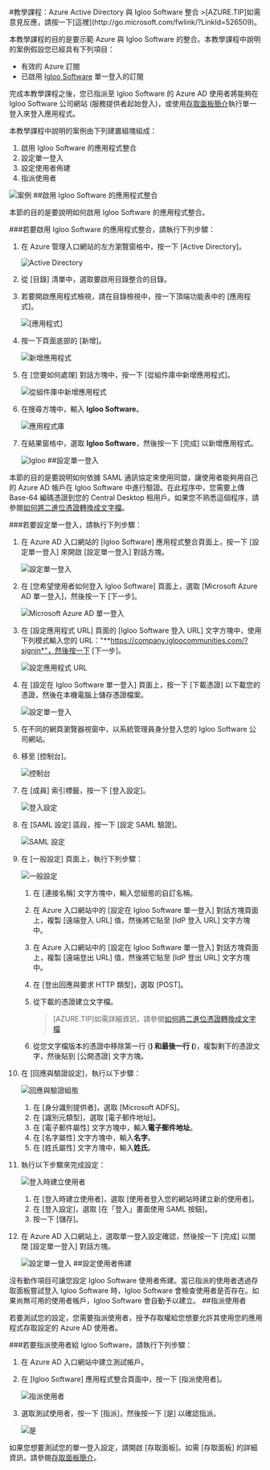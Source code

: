 <properties pageTitle="教學課程：Azure Active Directory 與 Igloo Software 整合 | Microsoft Azure" description="了解如何使用 Igloo Software 搭配 Azure Active Directory 來啟用單一登入、自動化佈建和更多功能！" services="active-directory" authors="MarkusVi"  documentationCenter="na" manager="stevenpo"/>
<tags ms.service="active-directory" ms.devlang="na" ms.topic="article" ms.tgt_pltfrm="na" ms.workload="identity" ms.date="08/01/2015" ms.author="markvi" />
#教學課程：Azure Active Directory 與 Igloo Software 整合
>[AZURE.TIP]如需意見反應，請按一下[這裡](http://go.microsoft.com/fwlink/?LinkId=526509)。
  
本教學課程的目的是要示範 Azure 與 Igloo Software 的整合。本教學課程中說明的案例假設您已經具有下列項目：

-   有效的 Azure 訂閱
-   已啟用 [Igloo Software](http://www.igloosoftware.com/) 單一登入的訂閱
  
完成本教學課程之後，您已指派至 Igloo Software 的 Azure AD 使用者將能夠在 Igloo Software 公司網站 (服務提供者起始登入)，或使用[存取面板簡介](https://msdn.microsoft.com/library/dn308586)執行單一登入來登入應用程式。
  
本教學課程中說明的案例由下列建置組塊組成：

1.  啟用 Igloo Software 的應用程式整合
2.  設定單一登入
3.  設定使用者佈建
4.  指派使用者

![案例](./media/active-directory-saas-igloo-software-tutorial/IC783961.png "案例")
##啟用 Igloo Software 的應用程式整合
  
本節的目的是要說明如何啟用 Igloo Software 的應用程式整合。

###若要啟用 Igloo Software 的應用程式整合，請執行下列步驟：

1.  在 Azure 管理入口網站的左方瀏覽窗格中，按一下 [Active Directory]。

    ![Active Directory](./media/active-directory-saas-igloo-software-tutorial/IC700993.png "Active Directory")

2.  從 [目錄] 清單中，選取要啟用目錄整合的目錄。

3.  若要開啟應用程式檢視，請在目錄檢視中，按一下頂端功能表中的 [應用程式]。

    ![[應用程式]](./media/active-directory-saas-igloo-software-tutorial/IC700994.png "[應用程式]")

4.  按一下頁面底部的 [新增]。

    ![新增應用程式](./media/active-directory-saas-igloo-software-tutorial/IC749321.png "新增應用程式")

5.  在 [您要如何處理] 對話方塊中，按一下 [從組件庫中新增應用程式]。

    ![從組件庫中新增應用程式](./media/active-directory-saas-igloo-software-tutorial/IC749322.png "從組件庫中新增應用程式")

6.  在搜尋方塊中，輸入 **Igloo Software**。

    ![應用程式庫](./media/active-directory-saas-igloo-software-tutorial/IC783962.png "應用程式庫")

7.  在結果窗格中，選取 **Igloo Software**，然後按一下 [完成] 以新增應用程式。

    ![Igloo](./media/active-directory-saas-igloo-software-tutorial/IC783963.png "Igloo")
##設定單一登入
  
本節的目的是要說明如何依據 SAML 通訊協定來使用同盟，讓使用者能夠用自己的 Azure AD 帳戶在 Igloo Software 中進行驗證。在此程序中，您需要上傳 Base-64 編碼憑證到您的 Central Desktop 租用戶。如果您不熟悉這個程序，請參閱[如何將二進位憑證轉換成文字檔](http://youtu.be/PlgrzUZ-Y1o)。

###若要設定單一登入，請執行下列步驟：

1.  在 Azure AD 入口網站的 [Igloo Software] 應用程式整合頁面上，按一下 [設定單一登入] 來開啟 [設定單一登入] 對話方塊。

    ![設定單一登入](./media/active-directory-saas-igloo-software-tutorial/IC783964.png "設定單一登入")

2.  在 [您希望使用者如何登入 Igloo Software] 頁面上，選取 [Microsoft Azure AD 單一登入]，然後按一下 [下一步]。

    ![Microsoft Azure AD 單一登入](./media/active-directory-saas-igloo-software-tutorial/IC783965.png "Microsoft Azure AD 單一登入")

3.  在 [設定應用程式 URL] 頁面的 [Igloo Software 登入 URL] 文字方塊中，使用下列模式輸入您的 URL："**https://company.igloocommunities.com/?signin*"，然後按一下 [下一步]。

    ![設定應用程式 URL](./media/active-directory-saas-igloo-software-tutorial/IC773625.png "設定應用程式 URL")

4.  在 [設定在 Igloo Software 單一登入] 頁面上，按一下 [下載憑證] 以下載您的憑證，然後在本機電腦上儲存憑證檔案。

    ![設定單一登入](./media/active-directory-saas-igloo-software-tutorial/IC783966.png "設定單一登入")

5.  在不同的網頁瀏覽器視窗中，以系統管理員身分登入您的 Igloo Software 公司網站。

6.  移至 [控制台]。

    ![控制台](./media/active-directory-saas-igloo-software-tutorial/IC799949.png "控制台")

7.  在 [成員] 索引標籤，按一下 [登入設定]。

    ![登入設定](./media/active-directory-saas-igloo-software-tutorial/IC783968.png "登入設定")

8.  在 [SAML 設定] 區段，按一下 [設定 SAML 驗證]。

    ![SAML 設定](./media/active-directory-saas-igloo-software-tutorial/IC783969.png "SAML 設定")

9.  在 [一般設定] 頁面上，執行下列步驟：

    ![一般設定](./media/active-directory-saas-igloo-software-tutorial/IC783970.png "一般設定")

    1.  在 [連接名稱] 文字方塊中，輸入您組態的自訂名稱。
    2.  在 Azure 入口網站中的 [設定在 Igloo Software 單一登入] 對話方塊頁面上，複製 [遠端登入 URL] 值，然後將它貼至 [IdP 登入 URL] 文字方塊中。
    3.  在 Azure 入口網站中的 [設定在 Igloo Software 單一登入] 對話方塊頁面上，複製 [遠端登出 URL] 值，然後將它貼至 [IdP 登出 URL] 文字方塊中。
    4.  在 [登出回應與要求 HTTP 類型]，選取 [POST]。
    5.  從下載的憑證建立文字檔。
        
		>[AZURE.TIP]如需詳細資訊，請參閱[如何將二進位憑證轉換成文字檔](http://youtu.be/PlgrzUZ-Y1o)

    6.  從您文字檔版本的憑證中移除第一行 (**) 和最後一行 (**)，複製剩下的憑證文字，然後貼到 [公開憑證] 文字方塊。

10. 在 [回應與驗證設定]，執行以下步驟：

    ![回應與驗證組態](./media/active-directory-saas-igloo-software-tutorial/IC783971.png "回應與驗證組態")

    1.  在 [身分識別提供者]，選取 [Microsoft ADFS]。
    2.  在 [識別元類型]，選取 [電子郵件地址]。
    3.  在 [電子郵件屬性] 文字方塊中，輸入**電子郵件地址**。
    4.  在 [名字屬性] 文字方塊中，輸入**名字**。
    5.  在 [姓氏屬性] 文字方塊中，輸入**姓氏**。

11. 執行以下步驟來完成設定：

    ![登入時建立使用者](./media/active-directory-saas-igloo-software-tutorial/IC783972.png "登入時建立使用者")

    1.  在 [登入時建立使用者]，選取 [使用者登入您的網站時建立新的使用者]。
    2.  在 [登入設定]，選取 [在「登入」畫面使用 SAML 按鈕]。
    3.  按一下 [儲存]。

12. 在 Azure AD 入口網站上，選取單一登入設定確認，然後按一下 [完成] 以關閉 [設定單一登入] 對話方塊。

    ![設定單一登入](./media/active-directory-saas-igloo-software-tutorial/IC783973.png "設定單一登入")
##設定使用者佈建
  
沒有動作項目可讓您設定 Igloo Software 使用者佈建。當已指派的使用者透過存取面板嘗試登入 Igloo Software 時，Igloo Software 會檢查使用者是否存在。如果尚無可用的使用者帳戶，Igloo Software 會自動予以建立。
##指派使用者
  
若要測試您的設定，您需要指派使用者，授予存取權給您想要允許其使用您的應用程式存取設定的 Azure AD 使用者。

###若要指派使用者給 Igloo Software，請執行下列步驟：

1.  在 Azure AD 入口網站中建立測試帳戶。

2.  在 [Igloo Software] 應用程式整合頁面中，按一下 [指派使用者]。

    ![指派使用者](./media/active-directory-saas-igloo-software-tutorial/IC783974.png "指派使用者")

3.  選取測試使用者，按一下 [指派]，然後按一下 [是] 以確認指派。

    ![是](./media/active-directory-saas-igloo-software-tutorial/IC767830.png "是")
  
如果您想要測試您的單一登入設定，請開啟 [存取面板]。如需 [存取面板] 的詳細資訊，請參閱[存取面板簡介](https://msdn.microsoft.com/library/dn308586)。

<!---HONumber=August15_HO7-->